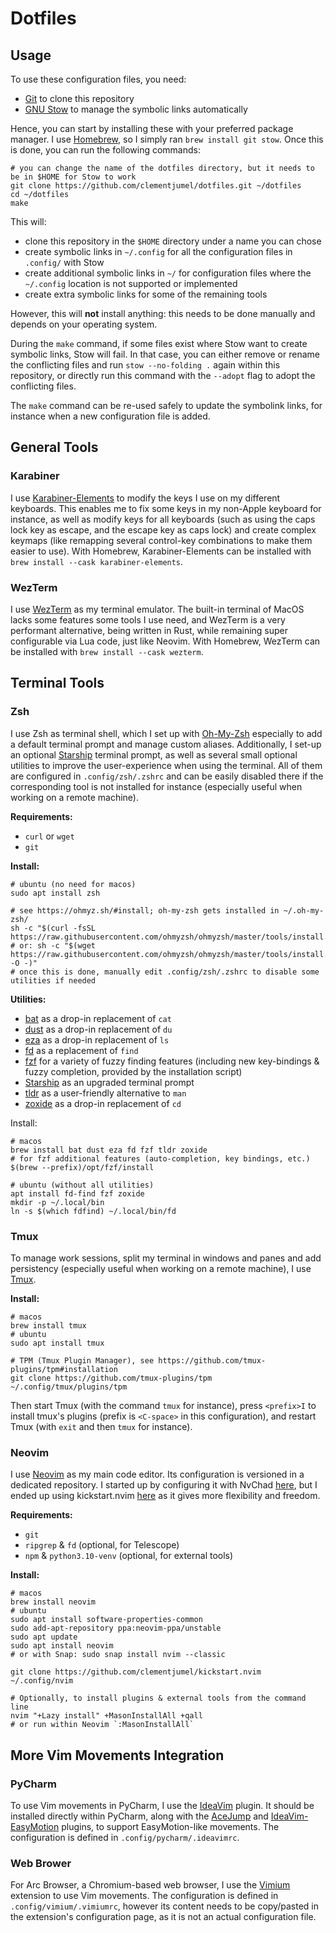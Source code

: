 # Dotfiles

## Usage

To use these configuration files, you need:

- [Git](https://git-scm.com/) to clone this repository
- [GNU Stow](https://www.gnu.org/software/stow/) to manage the symbolic links automatically

Hence, you can start by installing these with your preferred package manager. I use
[Homebrew](https://brew.sh/), so I simply ran `brew install git stow`. Once this is done, you can
run the following commands:

```shell
# you can change the name of the dotfiles directory, but it needs to be in $HOME for Stow to work
git clone https://github.com/clementjumel/dotfiles.git ~/dotfiles
cd ~/dotfiles
make
```

This will:

- clone this repository in the `$HOME` directory under a name you can chose
- create symbolic links in `~/.config` for all the configuration files in `.config/` with Stow
- create additional symbolic links in `~/` for configuration files where the `~/.config` location is
  not supported or implemented
- create extra symbolic links for some of the remaining tools

However, this will **not** install anything: this needs to be done manually and depends on your
operating system.

During the `make` command, if some files exist where Stow want to create symbolic links, Stow will
fail. In that case, you can either remove or rename the conflicting files and run
`stow --no-folding .` again within this repository, or directly run this command with the `--adopt`
flag to adopt the conflicting files.

The `make` command can be re-used safely to update the symbolink links, for instance when a new
configuration file is added.

## General Tools

### Karabiner

I use [Karabiner-Elements](https://karabiner-elements.pqrs.org/) to modify the keys I use on my
different keyboards. This enables me to fix some keys in my non-Apple keyboard for instance, as well
as modify keys for all keyboards (such as using the caps lock key as escape, and the escape key as
caps lock) and create complex keymaps (like remapping several control-key combinations to make them
easier to use). With Homebrew, Karabiner-Elements can be installed with
`brew install --cask karabiner-elements`.

### WezTerm

I use [WezTerm](https://wezfurlong.org/wezterm/index.html) as my terminal emulator. The built-in
terminal of MacOS lacks some features some tools I use need, and WezTerm is a very performant
alternative, being written in Rust, while remaining super configurable via Lua code, just like
Neovim. With Homebrew, WezTerm can be installed with `brew install --cask wezterm`.

## Terminal Tools

### Zsh

I use Zsh as terminal shell, which I set up with [Oh-My-Zsh](https://ohmyz.sh) especially to add a
default terminal prompt and manage custom aliases. Additionally, I set-up an optional
[Starship](https://starship.rs/) terminal prompt, as well as several small optional utilities to
improve the user-experience when using the terminal. All of them are configured in
`.config/zsh/.zshrc` and can be easily disabled there if the corresponding tool is not installed for
instance (especially useful when working on a remote machine).

**Requirements:**

- `curl` or `wget`
- `git`

**Install:**

```shell
# ubuntu (no need for macos)
sudo apt install zsh

# see https://ohmyz.sh/#install; oh-my-zsh gets installed in ~/.oh-my-zsh/
sh -c "$(curl -fsSL https://raw.githubusercontent.com/ohmyzsh/ohmyzsh/master/tools/install.sh)"
# or: sh -c "$(wget https://raw.githubusercontent.com/ohmyzsh/ohmyzsh/master/tools/install.sh -O -)"
# once this is done, manually edit .config/zsh/.zshrc to disable some utilities if needed
```

**Utilities:**

- [bat](https://github.com/sharkdp/bat) as a drop-in replacement of `cat`
- [dust](https://github.com/bootandy/dust) as a drop-in replacement of `du`
- [eza](https://github.com/eza-community/eza) as a drop-in replacement of `ls`
- [fd](https://github.com/sharkdp/fd) as a replacement of `find`
- [fzf](https://github.com/junegunn/fzf) for a variety of fuzzy finding features (including new
  key-bindings & fuzzy completion, provided by the installation script)
- [Starship](https://starship.rs/) as an upgraded terminal prompt
- [tldr](https://github.com/tldr-pages/tldr) as a user-friendly alternative to `man`
- [zoxide](https://github.com/ajeetdsouza/zoxide) as a drop-in replacement of `cd`

Install:

```shell
# macos
brew install bat dust eza fd fzf tldr zoxide
# for fzf additional features (auto-completion, key bindings, etc.)
$(brew --prefix)/opt/fzf/install

# ubuntu (without all utilities)
apt install fd-find fzf zoxide
mkdir -p ~/.local/bin
ln -s $(which fdfind) ~/.local/bin/fd
```

### Tmux

To manage work sessions, split my terminal in windows and panes and add persistency (especially
useful when working on a remote machine), I use [Tmux](https://doc.ubuntu-fr.org/tmux).

**Install:**

```shell
# macos
brew install tmux
# ubuntu
sudo apt install tmux

# TPM (Tmux Plugin Manager), see https://github.com/tmux-plugins/tpm#installation
git clone https://github.com/tmux-plugins/tpm ~/.config/tmux/plugins/tpm
```

Then start Tmux (with the command `tmux` for instance), press `<prefix>I` to install tmux's plugins
(prefix is `<C-space>` in this configuration), and restart Tmux (with `exit` and then `tmux` for
instance).

### Neovim

I use [Neovim](https://neovim.io/) as my main code editor. Its configuration is versioned in a
dedicated repository. I started up by configuring it with NvChad
[here](https://github.com/clementjumel/NvChad), but I ended up using kickstart.nvim
[here](https://github.com/clementjumel/kickstart.nvim) as it gives more flexibility and freedom.

**Requirements:**

- `git`
- `ripgrep` & `fd` (optional, for Telescope)
- `npm` & `python3.10-venv` (optional, for external tools)

**Install:**

```shell
# macos
brew install neovim
# ubuntu
sudo apt install software-properties-common
sudo add-apt-repository ppa:neovim-ppa/unstable
sudo apt update
sudo apt install neovim
# or with Snap: sudo snap install nvim --classic

git clone https://github.com/clementjumel/kickstart.nvim ~/.config/nvim

# Optionally, to install plugins & external tools from the command line
nvim "+Lazy install" +MasonInstallAll +qall
# or run within Neovim `:MasonInstallAll`
```

## More Vim Movements Integration

### PyCharm

To use Vim movements in PyCharm, I use the [IdeaVim](https://github.com/JetBrains/ideavim) plugin.
It should be installed directly within PyCharm, along with the
[AceJump](https://github.com/acejump/AceJump) and
[IdeaVim-EasyMotion](https://github.com/AlexPl292/IdeaVim-EasyMotion) plugins, to support
EasyMotion-like movements. The configuration is defined in `.config/pycharm/.ideavimrc`.

### Web Brower

For Arc Browser, a Chromium-based web browser, I use the [Vimium](https://github.com/philc/vimium)
extension to use Vim movements. The configuration is defined in `.config/vimium/.vimiumrc`, however
its content needs to be copy/pasted in the extension's configuration page, as it is not an actual
configuration file.
